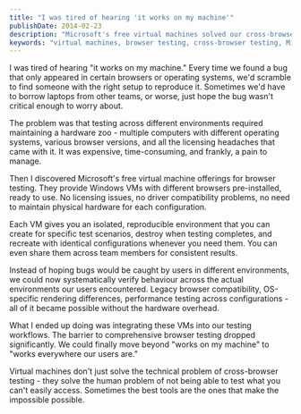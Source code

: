 ```yaml
---
title: "I was tired of hearing 'it works on my machine'"
publishDate: 2014-02-23
description: "Microsoft's free virtual machines solved our cross-browser testing headaches. No more hardware zoo, no more licensing issues, just isolated environments ready to use."
keywords: "virtual machines, browser testing, cross-browser testing, Microsoft VMs, web testing, testing environments"
---
```


I was tired of hearing "it works on my machine." Every time we found a bug that only appeared in certain browsers or operating systems, we'd scramble to find someone with the right setup to reproduce it. Sometimes we'd have to borrow laptops from other teams, or worse, just hope the bug wasn't critical enough to worry about.

The problem was that testing across different environments required maintaining a hardware zoo - multiple computers with different operating systems, various browser versions, and all the licensing headaches that came with it. It was expensive, time-consuming, and frankly, a pain to manage.

Then I discovered Microsoft's free virtual machine offerings for browser testing. They provide Windows VMs with different browsers pre-installed, ready to use. No licensing issues, no driver compatibility problems, no need to maintain physical hardware for each configuration.

Each VM gives you an isolated, reproducible environment that you can create for specific test scenarios, destroy when testing completes, and recreate with identical configurations whenever you need them. You can even share them across team members for consistent results.

Instead of hoping bugs would be caught by users in different environments, we could now systematically verify behaviour across the actual environments our users encountered. Legacy browser compatibility, OS-specific rendering differences, performance testing across configurations - all of it became possible without the hardware overhead.

What I ended up doing was integrating these VMs into our testing workflows. The barrier to comprehensive browser testing dropped significantly. We could finally move beyond "works on my machine" to "works everywhere our users are."

Virtual machines don't just solve the technical problem of cross-browser testing - they solve the human problem of not being able to test what you can't easily access. Sometimes the best tools are the ones that make the impossible possible.
